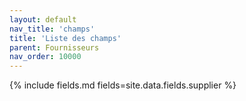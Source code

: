 ```yaml
---
layout: default
nav_title: 'champs'
title: 'Liste des champs'
parent: Fournisseurs
nav_order: 10000
---
```


{% include fields.md fields=site.data.fields.supplier %}
